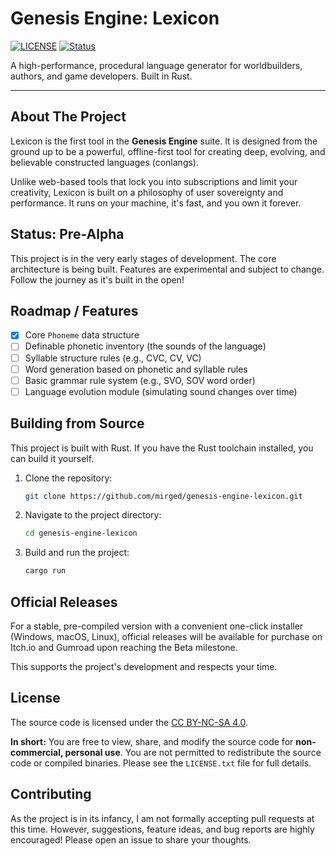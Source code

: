 # Genesis Engine: Lexicon

[![LICENSE](https://img.shields.io/badge/License-CC%20BY--NC--SA%204.0-lightgrey.svg)](https://creativecommons.org/licenses/by-nc-sa/4.0/)
[![Status](https://img.shields.io/badge/Status-Pre--Alpha-red.svg)]()

A high-performance, procedural language generator for worldbuilders, authors, and game developers. Built in Rust.

---

## About The Project

Lexicon is the first tool in the **Genesis Engine** suite. It is designed from the ground up to be a powerful, offline-first tool for creating deep, evolving, and believable constructed languages (conlangs).

Unlike web-based tools that lock you into subscriptions and limit your creativity, Lexicon is built on a philosophy of user sovereignty and performance. It runs on your machine, it's fast, and you own it forever.

## Status: Pre-Alpha

This project is in the very early stages of development. The core architecture is being built. Features are experimental and subject to change. Follow the journey as it's built in the open!

## Roadmap / Features

- [x] Core `Phoneme` data structure
- [ ] Definable phonetic inventory (the sounds of the language)
- [ ] Syllable structure rules (e.g., CVC, CV, VC)
- [ ] Word generation based on phonetic and syllable rules
- [ ] Basic grammar rule system (e.g., SVO, SOV word order)
- [ ] Language evolution module (simulating sound changes over time)

## Building from Source

This project is built with Rust. If you have the Rust toolchain installed, you can build it yourself.

1.  Clone the repository:
    ```sh
    git clone https://github.com/mirged/genesis-engine-lexicon.git
    ```
2.  Navigate to the project directory:
    ```sh
    cd genesis-engine-lexicon
    ```
3.  Build and run the project:
    ```sh
    cargo run
    ```

## Official Releases

For a stable, pre-compiled version with a convenient one-click installer (Windows, macOS, Linux), official releases will be available for purchase on Itch.io and Gumroad upon reaching the Beta milestone.

This supports the project's development and respects your time.

## License

The source code is licensed under the [CC BY-NC-SA 4.0](https://creativecommons.org/licenses/by-nc-sa/4.0/).

**In short:** You are free to view, share, and modify the source code for **non-commercial, personal use**. You are not permitted to redistribute the source code or compiled binaries. Please see the `LICENSE.txt` file for full details.

## Contributing

As the project is in its infancy, I am not formally accepting pull requests at this time. However, suggestions, feature ideas, and bug reports are highly encouraged! Please open an issue to share your thoughts.
